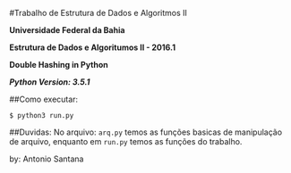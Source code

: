 #Trabalho de Estrutura de Dados e Algoritmos II

**Universidade Federal da Bahia**

**Estrutura de Dados e Algoritumos II - 2016.1**



**Double Hashing in Python**

***Python Version: 3.5.1***

##Como executar:
```
$ python3 run.py
```

##Duvidas:
No arquivo: `arq.py` temos as funções basicas de manipulação de arquivo, enquanto em `run.py` temos as funções do trabalho.

by: Antonio Santana

